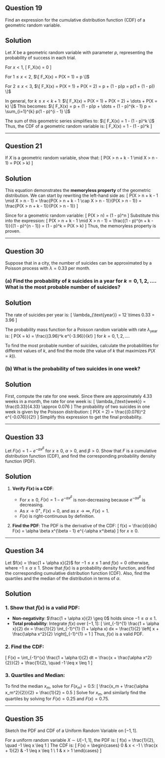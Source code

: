 ## Question 19
Find an expression for the cumulative distribution function (CDF) of a geometric random variable.

## Solution

Let $X$ be a geometric random variable with parameter $p$, representing the probability of success in each trial.

For $x < 1$,
\[
F_X(x) = 0
\]

For $1 \leq x < 2$,
$\[
F_X(x) = P(X = 1) = p
\]$

For $2 \leq x < 3$,
$\[
F_X(x) = P(X = 1) + P(X = 2) = p + (1 - p)p = p(1 + (1 - p))
\]$

In general, for $k \leq x < k + 1$:
$\[
F_X(x) = P(X = 1) + P(X = 2) + \dots + P(X = k)
\]$
This becomes:
$\[
F_X(x) = p + (1 - p)p + \dots + (1 - p)^{k - 1} p = \sum_{i=1}^{k} p(1 - p)^{i - 1}
\]$

The sum of this geometric series simplifies to:
$\[
F_X(x) = 1 - (1 - p)^k
\]$
Thus, the CDF of a geometric random variable is:
\[
F_X(x) = 1 - (1 - p)^k
\]

---

## Question 21
If $X$ is a geometric random variable, show that:
\[
P(X > n + k - 1 \mid X > n - 1) = P(X > k)
\]

## Solution

This equation demonstrates the **memoryless property** of the geometric distribution. We can start by rewriting the left-hand side as:
\[
P(X > n + k - 1 \mid X > n - 1) = \frac{P(X > n + k - 1 \cap X > n - 1)}{P(X > n - 1)} = \frac{P(X > n + k - 1)}{P(X > n - 1)}
\]

Since for a geometric random variable:
\[
P(X > n) = (1 - p)^n
\]
Substitute this into the expression:
\[
P(X > n + k - 1 \mid X > n - 1) = \frac{(1 - p)^{n + k - 1}}{(1 - p)^{n - 1}} = (1 - p)^k = P(X > k)
\]
Thus, the memoryless property is proven.

---

## Question 30
Suppose that in a city, the number of suicides can be approximated by a Poisson process with $\lambda = 0.33$ per month.

### (a) Find the probability of $k$ suicides in a year for $k = 0, 1, 2, \dots$. What is the most probable number of suicides?

## Solution

The rate of suicides per year is:
\[
\lambda_{\text{year}} = 12 \times 0.33 = 3.96
\]

The probability mass function for a Poisson random variable with rate $\lambda_{\text{year}}$ is:
\[
P(X = k) = \frac{(3.96)^k e^{-3.96}}{k!}
\]
for $k = 0, 1, 2, \dots$.

To find the most probable number of suicides, calculate the probabilities for different values of $k$, and find the mode (the value of $k$ that maximizes $P(X = k)$).

### (b) What is the probability of two suicides in one week?

## Solution

First, compute the rate for one week. Since there are approximately 4.33 weeks in a month, the rate for one week is:
\[
\lambda_{\text{week}} = \frac{0.33}{4.33} \approx 0.076
\]
The probability of two suicides in one week is given by the Poisson distribution:
\[
P(X = 2) = \frac{(0.076)^2 e^{-0.076}}{2!}
\]
Simplify this expression to get the final probability.

---

## Question 33
Let $F(x) = 1 - e^{-\alpha x^\beta}$ for $x \geq 0$, $\alpha > 0$, and $\beta > 0$. Show that $F$ is a cumulative distribution function (CDF), and find the corresponding probability density function (PDF).

## Solution

1. **Verify $F(x)$ is a CDF**:
   - For $x \geq 0$, $F(x) = 1 - e^{-\alpha x^\beta}$ is non-decreasing because $e^{-\alpha x^\beta}$ is decreasing.
   - As $x \to 0^+$, $F(x) = 0$, and as $x \to \infty$, $F(x) = 1$.
   - $F(x)$ is right-continuous by definition.

2. **Find the PDF**:
   The PDF is the derivative of the CDF:
   \[
   f(x) = \frac{d}{dx} F(x) = \alpha \beta x^{\beta - 1} e^{-\alpha x^\beta}
   \]
   for $x \geq 0$.

---

## Question 34
Let $f(x) = \frac{1 + \alpha x}{2}$ for $-1 \leq x \leq 1$ and $f(x) = 0$ otherwise, where $-1 \leq \alpha \leq 1$. Show that $f(x)$ is a probability density function, and find the corresponding cumulative distribution function (CDF). Also, find the quartiles and the median of the distribution in terms of $\alpha$.

## Solution

### 1. Show that $f(x)$ is a valid PDF:

- **Non-negativity**: $\frac{1 + \alpha x}{2} \geq 0$ holds since $-1 \leq \alpha \leq 1$.
- **Total probability**: Integrate $f(x)$ over $[-1, 1]$:
  \[
  \int_{-1}^{1} \frac{1 + \alpha x}{2} dx = \frac{1}{2} \int_{-1}^{1} (1 + \alpha x) dx = \frac{1}{2} \left[ x + \frac{\alpha x^2}{2} \right]_{-1}^{1} = 1
  \]
  Thus, $f(x)$ is a valid PDF.

### 2. Find the CDF:
\[
F(x) = \int_{-1}^{x} \frac{1 + \alpha t}{2} dt = \frac{x + \frac{\alpha x^2}{2}}{2} + \frac{1}{2}, \quad -1 \leq x \leq 1
\]

### 3. Quartiles and Median:
To find the median $x_m$, solve for $F(x_m) = 0.5$:
\[
\frac{x_m + \frac{\alpha x_m^2}{2}}{2} + \frac{1}{2} = 0.5
\]
Solve for $x_m$, and similarly find the quartiles by solving for $F(x) = 0.25$ and $F(x) = 0.75$.

---

## Question 35
Sketch the PDF and CDF of a Uniform Random Variable on $[-1, 1]$.

For a uniform random variable $X \sim U[-1, 1]$, the PDF is:
\[
f(x) = \frac{1}{2}, \quad -1 \leq x \leq 1
\]
The CDF is:
\[
F(x) = \begin{cases} 
0 & x < -1 \\
\frac{x + 1}{2} & -1 \leq x \leq 1 \\
1 & x > 1
\end{cases}
\]
